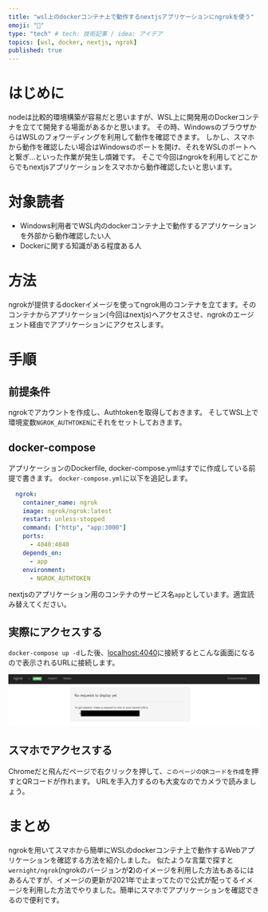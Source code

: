 ```yaml
---
title: "wsl上のdockerコンテナ上で動作するnextjsアプリケーションにngrokを使う"
emoji: "🐡"
type: "tech" # tech: 技術記事 / idea: アイデア
topics: [wsl, docker, nextjs, ngrok]
published: true
---
```


# はじめに

nodeは比較的環境構築が容易だと思いますが、WSL上に開発用のDockerコンテナを立てて開発する場面があるかと思います。
その時、WindowsのブラウザからはWSLのフォワーディングを利用して動作を確認できます。
しかし、スマホから動作を確認したい場合はWindowsのポートを開け、それをWSLのポートへと繋ぎ…といった作業が発生し煩雑です。
そこで今回はngrokを利用してどこからでもnextjsアプリケーションをスマホから動作確認したいと思います。

# 対象読者
- Windows利用者でWSL内のdockerコンテナ上で動作するアプリケーションを外部から動作確認したい人
- Dockerに関する知識がある程度ある人

# 方法
ngrokが提供するdockerイメージを使ってngrok用のコンテナを立てます。そのコンテナからアプリケーション(今回はnextjs)へアクセスさせ、ngrokのエージェント経由でアプリケーションにアクセスします。

# 手順
## 前提条件
ngrokでアカウントを作成し、Authtokenを取得しておきます。
そしてWSL上で環境変数`NGROK_AUTHTOKEN`にそれをセットしておきます。

## docker-compose
アプリケーションのDockerfile, docker-compose.ymlはすでに作成している前提で書きます。
`docker-compose.yml`に以下を追記します。

```docker-compose.yml
  ngrok:
    container_name: ngrok
    image: ngrok/ngrok:latest
    restart: unless-stopped
    command: ["http", "app:3000"]
    ports:
      - 4040:4040
    depends_on:
      - app
    environment:
      - NGROK_AUTHTOKEN
```

nextjsのアプリケーション用のコンテナのサービス名`app`としています。適宜読み替えてください。

## 実際にアクセスする
`docker-compose up -d`した後、[localhost:4040](http://localhost:4040)に接続するとこんな画面になるので表示されるURLに接続します。

![](/images/9ccc9fe2fa91d5/2023-06-13-22-46-16.png)

## スマホでアクセスする
Chromeだと飛んだページで右クリックを押して、`このページのQRコードを作成`を押すとQRコードが作れます。
URLを手入力するのも大変なのでカメラで読みましょう。

# まとめ
ngrokを用いてスマホから簡単にWSLのdockerコンテナ上で動作するWebアプリケーションを確認する方法を紹介しました。
似たような言葉で探すと`wernight/ngrok`(ngrokのバージョンが**2**)のイメージを利用した方法もあるにはあるんですが、イメージの更新が2021年で止まってたので公式が配ってるイメージを利用した方法でやりました。簡単にスマホでアプリケーションを確認できるので便利です。
